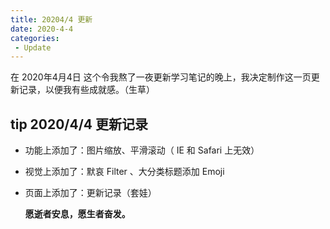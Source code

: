 ```yaml
---
title: 20204/4 更新
date: 2020-4-4
categories:
 - Update
---
```


在 2020年4月4日 这个令我熬了一夜更新学习笔记的晚上，我决定制作这一页更新记录，以便我有些成就感。（生草）


## tip 2020/4/4 更新记录

- 功能上添加了：图片缩放、平滑滚动（ IE 和 Safari 上无效）
- 视觉上添加了：默哀 Filter 、大分类标题添加 Emoji
- 页面上添加了：更新记录（套娃）

  **愿逝者安息，愿生者奋发。**

